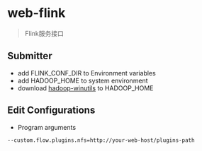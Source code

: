 # web-flink

> Flink服务接口

## Submitter

- add FLINK_CONF_DIR to Environment variables
- add HADOOP_HOME to system environment
- download [hadoop-winutils](https://github.com/rucyang/hadoop.dll-and-winutils.exe-for-hadoop2.7.3-on-windows_X64) to HADOOP_HOME

## Edit Configurations

- Program arguments 
```
--custom.flow.plugins.nfs=http://your-web-host/plugins-path
```
